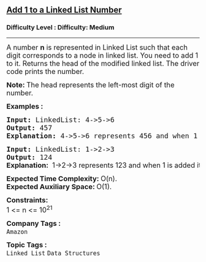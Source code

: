 <h2><a href="https://www.geeksforgeeks.org/problems/add-1-to-a-number-represented-as-linked-list/1">Add 1 to a Linked List Number</a></h2><h3>Difficulty Level : Difficulty: Medium</h3><hr><div class="problems_problem_content__Xm_eO"><p><span style="font-size: 18px;">A number&nbsp;<strong>n</strong> is represented in Linked List such that each digit corresponds to a node in linked list. You need to add 1 to it. R</span><span style="font-size: 18px;">eturns the head of the modified linked list. The driver code prints the number.</span></p>
<p><strong style="font-size: 18px;">Note:&nbsp;</strong><span style="font-size: 18px;">The head represents the left-most digit of the number.</span></p>
<p><span style="font-size: 18px;"><strong>Examples :</strong></span></p>
<pre><span style="font-size: 18px;"><strong>Input: </strong>LinkedList: 4-&gt;5-&gt;6
<strong>Output: </strong>457<br><strong>Explanation:</strong> 4-&gt;5-&gt;6 represents 456 and when 1 is added it becomes 457. </span>
</pre>
<pre><span style="font-size: 18px;"><strong>Input: </strong>LinkedList: 1-&gt;2-&gt;3
<strong>Output: </strong>124 <br></span><strong style="font-size: 18px; font-family: -apple-system, BlinkMacSystemFont, 'Segoe UI', Roboto, Oxygen, Ubuntu, Cantarell, 'Open Sans', 'Helvetica Neue', sans-serif;">Explanation:</strong><span style="font-size: 18px; font-family: -apple-system, BlinkMacSystemFont, 'Segoe UI', Roboto, Oxygen, Ubuntu, Cantarell, 'Open Sans', 'Helvetica Neue', sans-serif;">  1-&gt;2-&gt;3 represents 123 and when 1 is added it becomes 124. </span></pre>
<p><span style="font-size: 18px;"><strong>Expected Time Complexity:&nbsp;</strong>O(n).<br><strong>Expected Auxiliary Space:&nbsp;</strong>O(1).</span></p>
<p><span style="font-size: 18px;"><strong>Constraints:</strong><br>1 &lt;= n &lt;= 10<sup>21</sup></span></p></div><p><span style=font-size:18px><strong>Company Tags : </strong><br><code>Amazon</code>&nbsp;<br><p><span style=font-size:18px><strong>Topic Tags : </strong><br><code>Linked List</code>&nbsp;<code>Data Structures</code>&nbsp;